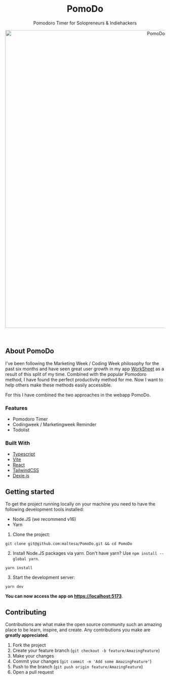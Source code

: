 <p align="center">
  <h1 align="center">PomoDo</h1>

  <p align="center">
    Pomodoro Timer for Solopreneurs & Indiehackers
  </p>

<p align="center">
  <img width="937" alt="PomoDo" src="https://user-images.githubusercontent.com/4067078/191460837-3310e053-e96d-4d4e-b4ca-478db18aaf44.png">
  </p>
</p>

<br/>

## About PomoDo

I've been following the Marketing Week / Coding Week philosophy for the past six months and have seen great user growth in my app [WorkSheet](https://worksheet.digital/) as a result of this split of my time. Combined with the popular Pomodoro method, I have found the perfect productivity method for me. Now I want to help others make these methods easily accessible.

For this I have combined the two approaches in the webapp PomoDo.

### Features

- Pomodoro Timer
- Codingweek / Marketingweek Reminder
- Todolist

### Built With

- [Typescript](https://www.typescriptlang.org/)
- [Vite](https://vitejs.dev/)
- [React](https://reactjs.org/)
- [TailwindCSS](https://tailwindcss.com/)
- [Dexie.js](https://dexie.org/)

## Getting started

To get the project running locally on your machine you need to have the following development tools installed:

- Node.JS (we recommend v16)
- Yarn

1. Clone the project:

```
git clone git@github.com:maltesa/PomoDo.git && cd PomoDo
```

2. Install Node.JS packages via yarn. Don't have yarn? Use `npm install --global yarn`.

```
yarn install
```

3. Start the development server:

```
yarn dev
```

**You can now access the app on [https://localhost:5173](https://localhost:5173)**.

## Contributing

Contributions are what make the open source community such an amazing place to be learn, inspire, and create. Any contributions you make are **greatly appreciated**.

1. Fork the project
2. Create your feature branch (`git checkout -b feature/AmazingFeature`)
3. Make your changes
4. Commit your changes (`git commit -m 'Add some AmazingFeature'`)
5. Push to the branch (`git push origin feature/AmazingFeature`)
6. Open a pull request

